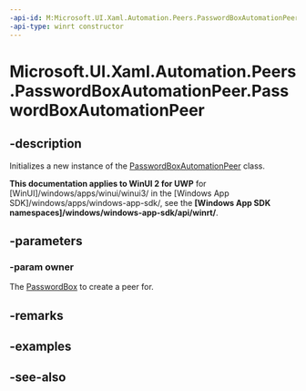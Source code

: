 ```yaml
---
-api-id: M:Microsoft.UI.Xaml.Automation.Peers.PasswordBoxAutomationPeer.#ctor(Microsoft.UI.Xaml.Controls.PasswordBox)
-api-type: winrt constructor
---
```


<!-- Method syntax
public PasswordBoxAutomationPeer(Windows.UI.Xaml.Controls.PasswordBox owner)
-->

# Microsoft.UI.Xaml.Automation.Peers.PasswordBoxAutomationPeer.PasswordBoxAutomationPeer

## -description
Initializes a new instance of the [PasswordBoxAutomationPeer](passwordboxautomationpeer.md) class.

**This documentation applies to WinUI 2 for UWP** for [WinUI]/windows/apps/winui/winui3/ in the [Windows App SDK]/windows/apps/windows-app-sdk/, see the **[Windows App SDK namespaces]/windows/windows-app-sdk/api/winrt/**.

## -parameters
### -param owner
The [PasswordBox](../microsoft.ui.xaml.controls/passwordbox.md) to create a peer for.

## -remarks

## -examples

## -see-also
